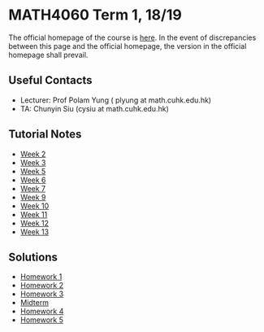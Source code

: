 # MATH4060 Term 1, 18/19

The official homepage of the course is [here](https://www.math.cuhk.edu.hk/course/1819/math4060). In the event of discrepancies between this page and the official homepage, the version in the official homepage shall prevail.

## Useful Contacts

* Lecturer: Prof Polam Yung (
plyung at math.cuhk.edu.hk)
* TA: Chunyin Siu (cysiu at math.cuhk.edu.hk)

## Tutorial Notes

* [Week 2](/teaching/1809_4060/1809_4060_tut02.pdf)
* [Week 3](/teaching/1809_4060/1809_4060_tut03.pdf)
* [Week 5](/teaching/1809_4060/1809_4060_tut05.pdf)
* [Week 6](/teaching/1809_4060/1809_4060_tut06.pdf)
* [Week 7](/teaching/1809_4060/1809_4060_tut07.pdf)
* [Week 9](/teaching/1809_4060/1809_4060_tut09.pdf)
* [Week 10](/teaching/1809_4060/1809_4060_tut10.pdf)
* [Week 11](/teaching/1809_4060/1809_4060_tut11.pdf)
* [Week 12](/teaching/1809_4060/1809_4060_tut12.pdf)
* [Week 13](/teaching/1809_4060/1809_4060_tut13.pdf)

## Solutions

* [Homework 1](/teaching/1809_4060/1809_4060_hw1.pdf)
* [Homework 2](/teaching/1809_4060/1809_4060_hw2.pdf)
* [Homework 3](/teaching/1809_4060/1809_4060_hw3.pdf)
* [Midterm](/teaching/1809_4060/1809_4060_hw_midterm.pdf)
* [Homework 4](/teaching/1809_4060/1809_4060_hw4.pdf)
* [Homework 5](/teaching/1809_4060/1809_4060_hw5.pdf)